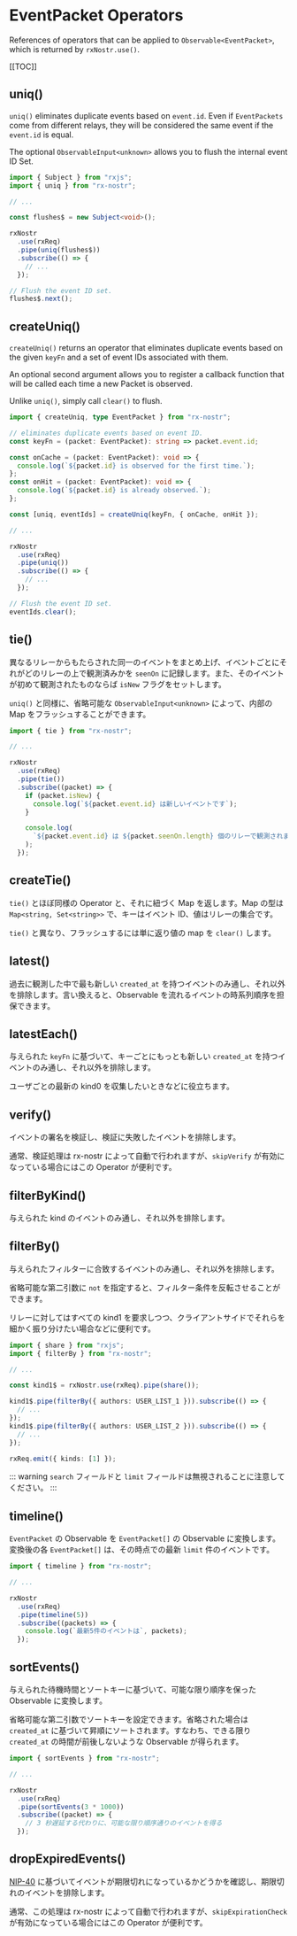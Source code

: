 # EventPacket Operators

References of operators that can be applied to `Observable<EventPacket>`, which is returned by `rxNostr.use()`.

[[TOC]]

## uniq()

`uniq()` eliminates duplicate events based on `event.id`. Even if `EventPackets` come from different relays, they will be considered the same event if the `event.id` is equal.

The optional `ObservableInput<unknown>` allows you to flush the internal event ID Set.

```ts
import { Subject } from "rxjs";
import { uniq } from "rx-nostr";

// ...

const flushes$ = new Subject<void>();

rxNostr
  .use(rxReq)
  .pipe(uniq(flushes$))
  .subscribe(() => {
    // ...
  });

// Flush the event ID set.
flushes$.next();
```

## createUniq()

`createUniq()` returns an operator that eliminates duplicate events based on the given `keyFn` and a set of event IDs associated with them.

An optional second argument allows you to register a callback function that will be called each time a new Packet is observed.

Unlike `uniq()`, simply call `clear()` to flush.

```ts
import { createUniq, type EventPacket } from "rx-nostr";

// eliminates duplicate events based on event ID.
const keyFn = (packet: EventPacket): string => packet.event.id;

const onCache = (packet: EventPacket): void => {
  console.log(`${packet.id} is observed for the first time.`);
};
const onHit = (packet: EventPacket): void => {
  console.log(`${packet.id} is already observed.`);
};

const [uniq, eventIds] = createUniq(keyFn, { onCache, onHit });

// ...

rxNostr
  .use(rxReq)
  .pipe(uniq())
  .subscribe(() => {
    // ...
  });

// Flush the event ID set.
eventIds.clear();
```

## tie()

異なるリレーからもたらされた同一のイベントをまとめ上げ、イベントごとにそれがどのリレーの上で観測済みかを `seenOn` に記録します。また、そのイベントが初めて観測されたものならば `isNew` フラグをセットします。

`uniq()` と同様に、省略可能な `ObservableInput<unknown>` によって、内部の Map をフラッシュすることができます。

```ts
import { tie } from "rx-nostr";

// ...

rxNostr
  .use(rxReq)
  .pipe(tie())
  .subscribe((packet) => {
    if (packet.isNew) {
      console.log(`${packet.event.id} は新しいイベントです`);
    }

    console.log(
      `${packet.event.id} は ${packet.seenOn.length} 個のリレーで観測されました`,
    );
  });
```

## createTie()

`tie()` とほぼ同様の Operator と、それに紐づく Map を返します。Map の型は `Map<string, Set<string>>` で、キーはイベント ID、値はリレーの集合です。

`tie()` と異なり、フラッシュするには単に返り値の map を `clear()` します。

## latest()

過去に観測した中で最も新しい `created_at` を持つイベントのみ通し、それ以外を排除します。言い換えると、Observable を流れるイベントの時系列順序を担保できます。

## latestEach()

与えられた `keyFn` に基づいて、キーごとにもっとも新しい `created_at` を持つイベントのみ通し、それ以外を排除します。

ユーザごとの最新の kind0 を収集したいときなどに役立ちます。

## verify()

イベントの署名を検証し、検証に失敗したイベントを排除します。

通常、検証処理は rx-nostr によって自動で行われますが、`skipVerify` が有効になっている場合にはこの Operator が便利です。

## filterByKind()

与えられた kind のイベントのみ通し、それ以外を排除します。

## filterBy()

与えられたフィルターに合致するイベントのみ通し、それ以外を排除します。

省略可能な第二引数に `not` を指定すると、フィルター条件を反転させることができます。

リレーに対してはすべての kind1 を要求しつつ、クライアントサイドでそれらを細かく振り分けたい場合などに便利です。

```ts
import { share } from "rxjs";
import { filterBy } from "rx-nostr";

// ...

const kind1$ = rxNostr.use(rxReq).pipe(share());

kind1$.pipe(filterBy({ authors: USER_LIST_1 })).subscribe(() => {
  // ...
});
kind1$.pipe(filterBy({ authors: USER_LIST_2 })).subscribe(() => {
  // ...
});

rxReq.emit({ kinds: [1] });
```

::: warning
`search` フィールドと `limit` フィールドは無視されることに注意してください。
:::

## timeline()

`EventPacket` の Observable を `EventPacket[]` の Observable に変換します。変換後の各 `EventPacket[]` は、その時点での最新 `limit` 件のイベントです。

```ts
import { timeline } from "rx-nostr";

// ...

rxNostr
  .use(rxReq)
  .pipe(timeline(5))
  .subscribe((packets) => {
    console.log(`最新5件のイベントは`, packets);
  });
```

## sortEvents()

与えられた待機時間とソートキーに基づいて、可能な限り順序を保った Observable に変換します。

省略可能な第二引数でソートキーを設定できます。省略された場合は `created_at` に基づいて昇順にソートされます。すなわち、できる限り `created_at` の時間が前後しないような Observable が得られます。

```ts
import { sortEvents } from "rx-nostr";

// ...

rxNostr
  .use(rxReq)
  .pipe(sortEvents(3 * 1000))
  .subscribe((packet) => {
    // 3 秒遅延する代わりに、可能な限り順序通りのイベントを得る
  });
```

## dropExpiredEvents()

[NIP-40](https://github.com/nostr-protocol/nips/blob/master/40.md) に基づいてイベントが期限切れになっているかどうかを確認し、期限切れのイベントを排除します。

通常、この処理は rx-nostr によって自動で行われますが、`skipExpirationCheck` が有効になっている場合にはこの Operator が便利です。
